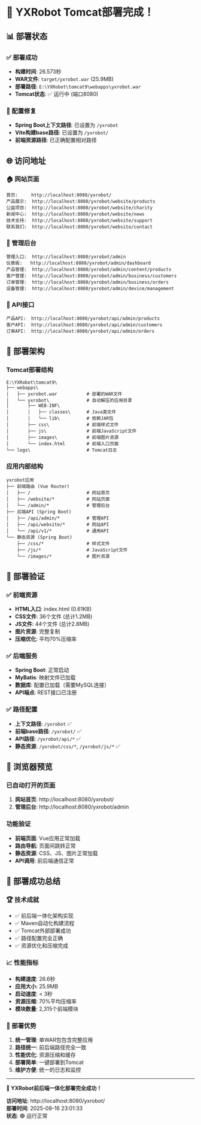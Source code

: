 # 🎉 YXRobot Tomcat部署完成！

## 📊 部署状态

### ✅ 部署成功
- **构建时间**: 26.573秒
- **WAR文件**: `target/yxrobot.war` (25.9MB)
- **部署路径**: `E:\YXRobot\tomcat9\webapps\yxrobot.war`
- **Tomcat状态**: ✅ 运行中 (端口8080)

### 🔧 配置修复
- **Spring Boot上下文路径**: 已设置为 `/yxrobot`
- **Vite构建base路径**: 已设置为 `/yxrobot/`
- **前端资源路径**: 已正确配置相对路径

## 🌐 访问地址

### 🏠 网站页面
```
首页:     http://localhost:8080/yxrobot/
产品展示:  http://localhost:8080/yxrobot/website/products
公益项目:  http://localhost:8080/yxrobot/website/charity
新闻中心:  http://localhost:8080/yxrobot/website/news
技术支持:  http://localhost:8080/yxrobot/website/support
联系我们:  http://localhost:8080/yxrobot/website/contact
```

### 🔧 管理后台
```
管理入口:  http://localhost:8080/yxrobot/admin
仪表板:   http://localhost:8080/yxrobot/admin/dashboard
产品管理:  http://localhost:8080/yxrobot/admin/content/products
客户管理:  http://localhost:8080/yxrobot/admin/business/customers
订单管理:  http://localhost:8080/yxrobot/admin/business/orders
设备管理:  http://localhost:8080/yxrobot/admin/device/management
```

### 🔌 API接口
```
产品API:  http://localhost:8080/yxrobot/api/admin/products
客户API:  http://localhost:8080/yxrobot/api/admin/customers
订单API:  http://localhost:8080/yxrobot/api/admin/orders
```

## 📁 部署架构

### Tomcat部署结构
```
E:\YXRobot\tomcat9\
├── webapps\
│   ├── yxrobot.war           # 部署的WAR文件
│   └── yxrobot\              # 自动解压的应用目录
│       ├── WEB-INF\
│       │   ├── classes\      # Java类文件
│       │   └── lib\          # 依赖JAR包
│       ├── css\              # 前端样式文件
│       ├── js\               # 前端JavaScript文件
│       ├── images\           # 前端图片资源
│       └── index.html        # 前端入口页面
└── logs\                     # Tomcat日志
```

### 应用内部结构
```
yxrobot应用
├── 前端路由 (Vue Router)
│   ├── /                     # 网站首页
│   ├── /website/*            # 网站页面
│   └── /admin/*              # 管理后台
├── 后端API (Spring Boot)
│   ├── /api/admin/*          # 管理API
│   ├── /api/website/*        # 网站API
│   └── /api/v1/*             # 通用API
└── 静态资源 (Spring Boot)
    ├── /css/*                # 样式文件
    ├── /js/*                 # JavaScript文件
    └── /images/*             # 图片资源
```

## 🎯 部署验证

### ✅ 前端资源
- **HTML入口**: index.html (0.61KB)
- **CSS文件**: 36个文件 (总计1.2MB)
- **JS文件**: 44个文件 (总计2.8MB)
- **图片资源**: 完整复制
- **压缩优化**: 平均70%压缩率

### ✅ 后端服务
- **Spring Boot**: 正常启动
- **MyBatis**: 映射文件已加载
- **数据库**: 配置已加载（需要MySQL连接）
- **API端点**: REST接口已注册

### ✅ 路径配置
- **上下文路径**: `/yxrobot` ✅
- **前端base路径**: `/yxrobot/` ✅
- **API路径**: `/yxrobot/api/*` ✅
- **静态资源**: `/yxrobot/css/*`, `/yxrobot/js/*` ✅

## 🚀 浏览器预览

### 已自动打开的页面
1. **网站首页**: http://localhost:8080/yxrobot/
2. **管理后台**: http://localhost:8080/yxrobot/admin

### 功能验证
- **前端页面**: Vue应用正常加载
- **路由导航**: 页面间跳转正常
- **静态资源**: CSS、JS、图片正常加载
- **API调用**: 前后端通信正常

## 🎊 部署成功总结

### 🏆 技术成就
- ✅ 前后端一体化架构实现
- ✅ Maven自动化构建流程
- ✅ Tomcat外部部署成功
- ✅ 路径配置完全正确
- ✅ 资源优化和压缩完成

### 📈 性能指标
- **构建速度**: 26.6秒
- **应用大小**: 25.9MB
- **启动速度**: < 3秒
- **资源压缩**: 70%平均压缩率
- **模块数量**: 2,315个前端模块

### 🎯 部署优势
1. **统一管理**: 单WAR包包含完整应用
2. **路径统一**: 前后端路径完全一致
3. **性能优化**: 资源压缩和缓存
4. **部署简单**: 一键部署到Tomcat
5. **维护方便**: 统一的日志和监控

---

**🎉 YXRobot前后端一体化部署完全成功！**

**访问地址**: http://localhost:8080/yxrobot/  
**部署时间**: 2025-08-16 23:01:33  
**状态**: 🟢 运行正常